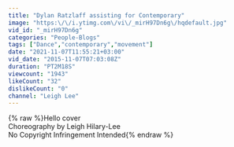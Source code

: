 ```yaml
---
title: "Dylan Ratzlaff assisting for Contemporary"
image: "https:\/\/i.ytimg.com\/vi\/_mirH97Dn6g\/hqdefault.jpg"
vid_id: "_mirH97Dn6g"
categories: "People-Blogs"
tags: ["Dance","contemporary","movement"]
date: "2021-11-07T11:55:21+03:00"
vid_date: "2015-11-07T07:03:08Z"
duration: "PT2M18S"
viewcount: "1943"
likeCount: "32"
dislikeCount: "0"
channel: "Leigh Lee"
---
```

{% raw %}Hello cover<br />Choreography by Leigh Hilary-Lee<br />No Copyright Infringement Intended{% endraw %}
